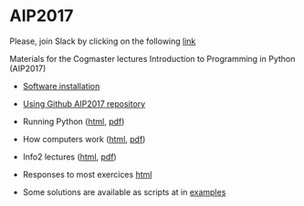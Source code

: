 # AIP2017

Please, join Slack by clicking on the following [link](https://join.slack.com/t/aip2017-info2/shared_invite/MjM1NjI0NjU4MDAyLTE1MDQ0NDgwMjgtOTA3MDc4MTBiNw)

Materials for the Cogmaster lectures Introduction to Programming in Python (AIP2017)


- [Software installation](https://rawgit.com/chrplr/AIP2017/master/install.html)
- [Using Github AIP2017 repository](https://rawgit.com/chrplr/AIP2017/master/using-github-AIP2017.html)
- Running Python ([html](https://rawgit.com/chrplr/AIP2017/master/running-python.html), [pdf](https://rawgit.com/chrplr/AIP2017/master/running-python.pdf))
- How computers work ([html](https://rawgit.com/chrplr/AIP2017/master/how-computers-work.html  
   ), [pdf](https://rawgit.com/chrplr/AIP2017/master/how-computers-work.pdf))
- Info2 lectures ([html](https://rawgit.com/chrplr/AIP2017/master/info2.html), [pdf](https://rawgit.com/chrplr/AIP2017/master/info2.pdf)) 

- Responses to most exercices [html](https://rawgit.com/chrplr/AIP2017/master/info2-notebook.html)

- Some solutions are available as scripts at in [examples](https://github.com/chrplr/AIP2017/tree/master/examples/)
